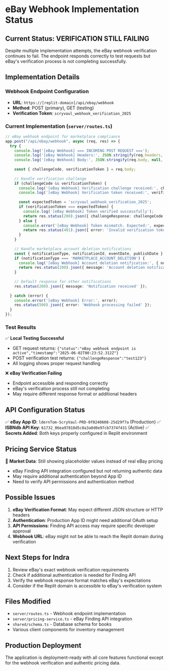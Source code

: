 # eBay Webhook Implementation Status

## Current Status: VERIFICATION STILL FAILING

Despite multiple implementation attempts, the eBay webhook verification continues to fail. The endpoint responds correctly to test requests but eBay's verification process is not completing successfully.

## Implementation Details

### Webhook Endpoint Configuration
- **URL**: `https://[replit-domain]/api/ebay/webhook`
- **Method**: POST (primary), GET (testing)
- **Verification Token**: `scryvaul_webhook_verification_2025`

### Current Implementation (`server/routes.ts`)
```typescript
// eBay webhook endpoint for marketplace compliance
app.post("/api/ebay/webhook", async (req, res) => {
  try {
    console.log('[eBay Webhook] === INCOMING POST REQUEST ===');
    console.log('[eBay Webhook] Headers:', JSON.stringify(req.headers, null, 2));
    console.log('[eBay Webhook] Body:', JSON.stringify(req.body, null, 2));
    
    const { challengeCode, verificationToken } = req.body;
    
    // Handle verification challenge
    if (challengeCode && verificationToken) {
      console.log('[eBay Webhook] Verification challenge received:', challengeCode);
      console.log('[eBay Webhook] Verification token received:', verificationToken);
      
      const expectedToken = 'scryvaul_webhook_verification_2025';
      if (verificationToken === expectedToken) {
        console.log('[eBay Webhook] Token verified successfully');
        return res.status(200).json({ challengeResponse: challengeCode });
      } else {
        console.error('[eBay Webhook] Token mismatch. Expected:', expectedToken, 'Received:', verificationToken);
        return res.status(401).json({ error: 'Invalid verification token' });
      }
    }
    
    // Handle marketplace account deletion notifications
    const { notificationType, notificationId, eventDate, publishDate } = req.body;
    if (notificationType === 'MARKETPLACE_ACCOUNT_DELETION') {
      console.log('[eBay Webhook] Account deletion notification:', { notificationId, eventDate, publishDate });
      return res.status(200).json({ message: 'Account deletion notification processed', notificationId });
    }
    
    // Default response for other notifications
    res.status(200).json({ message: 'Notification received' });
    
  } catch (error) {
    console.error('[eBay Webhook] Error:', error);
    res.status(500).json({ error: 'Webhook processing failed' });
  }
});
```

### Test Results
✅ **Local Testing Successful**
- GET request returns: `{"status":"eBay webhook endpoint is active","timestamp":"2025-06-02T00:23:52.312Z"}`
- POST verification test returns: `{"challengeResponse":"test123"}`
- All logging shows proper request handling

❌ **eBay Verification Failing**
- Endpoint accessible and responding correctly
- eBay's verification process still not completing
- May require different response format or additional headers

## API Configuration Status
✅ **eBay App ID**: `ldernTom-ScryVaul-PRD-0f0240608-25d29f7a` (Production)
✅ **ISBNdb API Key**: `61732_06ea97818d5c8a3a0d0e97cb7374f431` (Active)
✅ **Secrets Added**: Both keys properly configured in Replit environment

## Pricing Service Status
🔄 **Market Data**: Still showing placeholder values instead of real eBay pricing
- eBay Finding API integration configured but not returning authentic data
- May require additional authentication beyond App ID
- Need to verify API permissions and authentication method

## Possible Issues
1. **eBay Verification Format**: May expect different JSON structure or HTTP headers
2. **Authentication**: Production App ID might need additional OAuth setup
3. **API Permissions**: Finding API access may require specific developer approval
4. **Webhook URL**: eBay might not be able to reach the Replit domain during verification

## Next Steps for Indra
1. Review eBay's exact webhook verification requirements
2. Check if additional authentication is needed for Finding API
3. Verify the webhook response format matches eBay's expectations
4. Consider if the Replit domain is accessible to eBay's verification system

## Files Modified
- `server/routes.ts` - Webhook endpoint implementation
- `server/pricing-service.ts` - eBay Finding API integration
- `shared/schema.ts` - Database schema for books
- Various client components for inventory management

## Production Deployment
The application is deployment-ready with all core features functional except for the webhook verification and authentic pricing data.